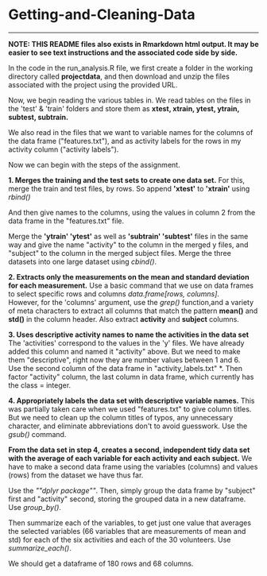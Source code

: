Getting-and-Cleaning-Data
=========================

---

**NOTE: THIS README files also exists in Rmarkdown html output.  It may be easier to see 
text instructions and the associated code side by side.**

In the code in the run_analysis.R file, we first create a folder in the working directory 
called **projectdata**, and then download and unzip the files associated with the project 
using the provided URL.


Now, we begin reading the various tables in.  We read tables on the files in the 'test' &
'train' folders and store them as **xtest, xtrain, ytest, ytrain, subtest, subtrain.**

We also read in the files that we want to variable names for the columns of the data frame
("features.txt"), and as activity labels for the rows in my activity column 
("activity labels").

Now we can begin with the steps of the assignment.


**1.  Merges the training and the test sets to create one data set.**
For this, merge the train and test files, by rows.  So append **'xtest'** to **'xtrain'**
using *rbind()* 

And then give names to the columns, using the values in column 2 from the data frame in 
the "features.txt" file.

Merge the **'ytrain' 'ytest'** as well as  **'subtrain' 'subtest'** files in the same way
and give the name "activity" to the column in the merged y files, and "subject" to the 
column in the merged subject files.
Merge the three datasets into one large dataset using *cbind()*.


**2. Extracts only the measurements on the mean and standard deviation for 
each measurement.**
Use a basic command that we use on data frames to select specific rows and columns 
*data.frame[rows, columns]*.  
However, for the 'columns' argument, use the *grep()* function,and a variety of meta 
characters to extract all columns that match the pattern **mean()** and **std()** in the
column header.  Also extract  **activity** and **subject** columns.


**3. Uses descriptive activity names to name the activities in the data set** 
The 'activities' correspond to the values in the 'y' files.  We have already added this 
column and named it "activity" above.  But we need to make them "descriptive", right now 
they are number values between 1 and 6.  
Use the second column of the data frame in "activity_labels.txt" *.  Then factor
"activity" column, the last column in data frame, which currently has the class = integer.


**4. Appropriately labels the data set with descriptive variable names.**
This was partially taken care when we used "features.txt" to give column titles. But we 
need to clean up the column titles of typos, any unnecessary character, 
and eliminate abbreviations don't to avoid guesswork.  Use the *gsub()* command.


**From the data set in step 4, creates a second, independent tidy data set with the 
average of each variable for each activity and each subject.**
We have to make a second data frame using the variables (columns) and values (rows) from 
the dataset we have thus far.

Use the *""dplyr package""*. Then, simply group the data frame by "subject" first and 
"activity" second, storing the grouped data in a new dataframe. Use *group_by()*.

Then summarize each of the variables, to get just one value that averages the selected 
variables (66 variables that are measurements of mean and std) for each of the six 
activities and each of the 30 volunteers. Use *summarize_each()*.

We should get a dataframe of 180 rows and 68 columns.


